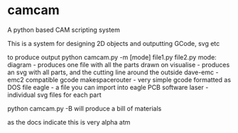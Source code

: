# camcam
A python based CAM scripting system

This is a system for designing 2D objects and outputting GCode, svg etc

to produce output 
python camcam.py -m [mode] file1.py file2.py
mode:
diagram - produces one file with all the parts drawn on
visualise - produces an svg with all parts, and the cutting line around the outside
dave-emc - emc2 compatible gcode
makespacerouter - very simple gcode formatted as DOS file
eagle - a file you can import into eagle PCB software
laser - individual svg files for each part 


python camcam.py -B 
will produce a bill of materials

as the docs indicate this is very alpha atm
